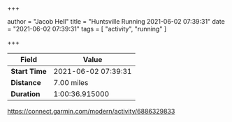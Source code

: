 +++

author = "Jacob Hell"
title = "Huntsville Running 2021-06-02 07:39:31"
date = "2021-06-02 07:39:31"
tags = [
    "activity", "running"
]

+++

<!--more-->

|Field  |Value  |
|--- | --- |
|**Start Time**|2021-06-02 07:39:31|
|**Distance**|7.00 miles|
|**Duration**|1:00:36.915000|

https://connect.garmin.com/modern/activity/6886329833